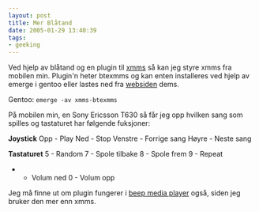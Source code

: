 ```yaml
---
layout: post
title: Mer Blåtand
date: 2005-01-29 13:40:39
tags: 
- geeking
---
```

Ved hjelp av blåtand og en plugin til <a href="http://www.xmms.org">xmms</a> så kan jeg styre xmms fra mobilen min. Plugin'n heter btexmms og kan enten installeres ved hjelp av emerge i gentoo eller lastes ned fra <a href="http://www.lyola.com/bte/">websiden</a> dems.

Gentoo:
<code>emerge -av xmms-btexmms</code>

På mobilen min, en Sony Ericsson T630 så får jeg opp hvilken sang som spilles og tastaturet har følgende fuksjoner:

<strong>Joystick</strong>
Opp - Play
Ned - Stop
Venstre - Forrige sang
Høyre - Neste sang

<strong>Tastaturet</strong>
5 - Random
7 - Spole tilbake
8 - Spole frem
9 - Repeat
* - Volum ned
0 - Volum opp

Jeg må finne ut om plugin fungerer i <a href="http://www.sosdg.org/~larne/w/BMP_Homepage">beep media player</a> også, siden jeg bruker den mer enn xmms.
